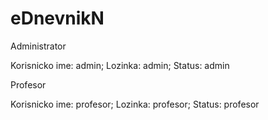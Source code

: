 # eDnevnikN

Administrator

Korisnicko ime: admin;
Lozinka:        admin;
Status:         admin

Profesor

Korisnicko ime: profesor;
Lozinka:        profesor;
Status:         profesor
